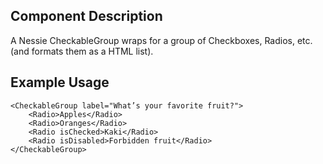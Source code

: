 Component Description
---------------------

A Nessie CheckableGroup wraps for a group of Checkboxes, Radios, etc. (and formats them as a HTML list).

Example Usage
-------------

    <CheckableGroup label="What’s your favorite fruit?">
    	<Radio>Apples</Radio>
    	<Radio>Oranges</Radio>
    	<Radio isChecked>Kaki</Radio>
    	<Radio isDisabled>Forbidden fruit</Radio>
    </CheckableGroup>
